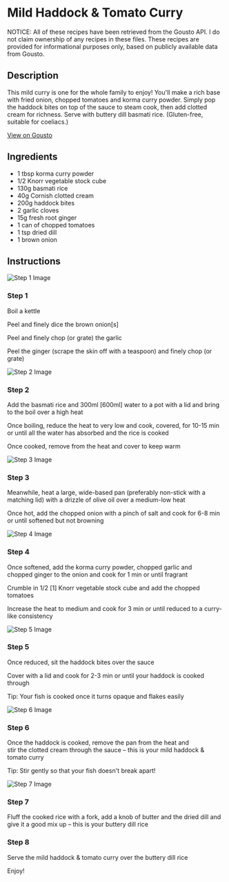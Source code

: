 # Mild Haddock & Tomato Curry 

NOTICE: All of these recipes have been retrieved from the Gousto API. I do not claim ownership of any recipes in these files. These recipes are provided for informational purposes only, based on publicly available data from Gousto.

## Description

This mild curry is one for the whole family to enjoy! You'll make a rich base with fried onion, chopped tomatoes and korma curry powder. Simply pop the haddock bites on top of the sauce to steam cook, then add clotted cream for richness. Serve with buttery dill basmati rice. (Gluten-free, suitable for coeliacs.)

[View on Gousto](https://www.gousto.co.uk/recipes/cookbook/mild-haddock-tomato-curry)

## Ingredients

- 1 tbsp korma curry powder
- 1/2 Knorr vegetable stock cube 
- 130g basmati rice
- 40g Cornish clotted cream
- 200g haddock bites 
- 2 garlic cloves
- 15g fresh root ginger
- 1 can of chopped tomatoes
- 1 tsp dried dill
- 1 brown onion

## Instructions

![Step 1 Image](https://production-media.gousto.co.uk/cms/recipe-step-image/824.-step--1-x200.jpg)

### Step 1

Boil a kettle


Peel and finely dice the brown onion<span class="text-danger">[s]</span> 


Peel and finely chop (or grate) the garlic


Peel the ginger (scrape the skin off with a teaspoon) and finely chop (or grate)

![Step 2 Image](https://production-media.gousto.co.uk/cms/recipe-step-image/824.-step--2-x200.jpg)

### Step 2

Add the basmati rice and 300ml <span class="text-danger">[600ml]</span> water to a pot with a lid and bring to the boil over a high heat


Once boiling, reduce the heat to very low and cook, covered, for 10-15 min or until all the water has absorbed and the rice is cooked


Once cooked, remove from the heat and cover to keep warm

![Step 3 Image](https://production-media.gousto.co.uk/cms/recipe-step-image/824.-step--3-x200.jpg)

### Step 3

Meanwhile, heat a large, wide-based pan (preferably <span class="text-highlight">non-stick with a matching lid)</span> with a drizzle of olive oil over a medium-low heat


Once hot, add the chopped onion with a pinch of salt and cook for 6-8 min or until softened but not browning

![Step 4 Image](https://production-media.gousto.co.uk/cms/recipe-step-image/824.-step--4-x200.jpg)

### Step 4

Once softened, add the korma curry powder, chopped garlic and chopped ginger to the onion and cook for 1 min or until fragrant 


Crumble in 1/2 <span class="text-danger">[1]</span> <span class="text-highlight">Knorr</span> vegetable stock cube and add the chopped tomatoes


Increase the heat to medium and cook for 3 min or until reduced to a curry-like consistency

![Step 5 Image](https://production-media.gousto.co.uk/cms/recipe-step-image/824.-step--5-x200.jpg)

### Step 5

Once reduced, sit the haddock bites over the sauce 


Cover with a lid and cook for 2-3 min or until your haddock is cooked through


Tip: <span class="text-highlight">Your</span> fish is cooked once it turns opaque and flakes easily

![Step 6 Image](https://production-media.gousto.co.uk/cms/recipe-step-image/824.-step--6-x200.jpg)

### Step 6

Once the haddock is cooked, remove the pan from the heat and stir the clotted cream through the sauce – this is your mild haddock &amp; tomato curry


Tip: <span class="text-highlight">Stir</span> gently so that your fish doesn't break apart!

![Step 7 Image](https://production-media.gousto.co.uk/cms/recipe-step-image/824.-step--7-x200.jpg)

### Step 7

Fluff the cooked rice with a fork, add a knob of butter and the dried dill and give it a good mix up – this is your buttery dill rice

### Step 8

Serve the mild haddock &amp; tomato curry over the buttery dill rice 


Enjoy!

